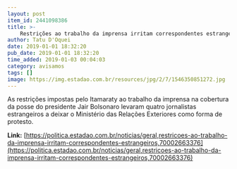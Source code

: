 ```yaml
---
layout: post
item_id: 2441098386
title: >-
    Restrições ao trabalho da imprensa irritam correspondentes estrangeiros
author: Tatu D'Oquei
date: 2019-01-01 18:32:20
pub_date: 2019-01-01 18:32:20
time_added: 2019-01-03 00:04:03
category: avisamos
tags: []
image: https://img.estadao.com.br/resources/jpg/2/7/1546350851272.jpg
---
```


As restrições impostas pelo Itamaraty ao trabalho da imprensa na cobertura da posse do presidente Jair Bolsonaro levaram quatro jornalistas estrangeiros a deixar o Ministério das Relações Exteriores como forma de protesto.

**Link:** [https://politica.estadao.com.br/noticias/geral,restricoes-ao-trabalho-da-imprensa-irritam-correspondentes-estrangeiros,70002663376](https://politica.estadao.com.br/noticias/geral,restricoes-ao-trabalho-da-imprensa-irritam-correspondentes-estrangeiros,70002663376)

